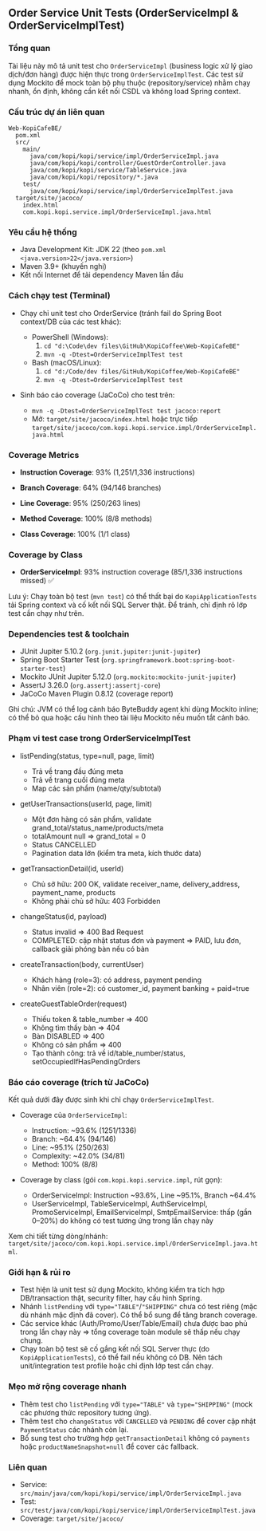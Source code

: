 ## Order Service Unit Tests (OrderServiceImpl & OrderServiceImplTest)

### Tổng quan
Tài liệu này mô tả unit test cho `OrderServiceImpl` (business logic xử lý giao dịch/đơn hàng) được hiện thực trong `OrderServiceImplTest`. Các test sử dụng Mockito để mock toàn bộ phụ thuộc (repository/service) nhằm chạy nhanh, ổn định, không cần kết nối CSDL và không load Spring context.

### Cấu trúc dự án liên quan

```
Web-KopiCafeBE/
  pom.xml
  src/
    main/
      java/com/kopi/kopi/service/impl/OrderServiceImpl.java
      java/com/kopi/kopi/controller/GuestOrderController.java
      java/com/kopi/kopi/service/TableService.java
      java/com/kopi/kopi/repository/*.java
    test/
      java/com/kopi/kopi/service/impl/OrderServiceImplTest.java
  target/site/jacoco/
    index.html
    com.kopi.kopi.service.impl/OrderServiceImpl.java.html
```

### Yêu cầu hệ thống
- Java Development Kit: JDK 22 (theo `pom.xml` `<java.version>22</java.version>`)
- Maven 3.9+ (khuyến nghị)
- Kết nối Internet để tải dependency Maven lần đầu

### Cách chạy test (Terminal)
- Chạy chỉ unit test cho OrderService (tránh fail do Spring Boot context/DB của các test khác):
  - PowerShell (Windows):
    1) `cd "d:\Code\dev files\GitHub\KopiCoffee\Web-KopiCafeBE"`
    2) `mvn -q -Dtest=OrderServiceImplTest test`
  - Bash (macOS/Linux):
    1) `cd "d:/Code/dev files/GitHub/KopiCoffee/Web-KopiCafeBE"`
    2) `mvn -q -Dtest=OrderServiceImplTest test`

- Sinh báo cáo coverage (JaCoCo) cho test trên:
  - `mvn -q -Dtest=OrderServiceImplTest test jacoco:report`
  - Mở: `target/site/jacoco/index.html` hoặc trực tiếp `target/site/jacoco/com.kopi.kopi.service.impl/OrderServiceImpl.java.html`

### Coverage Metrics

- **Instruction Coverage**: 93% (1,251/1,336 instructions)

- **Branch Coverage**: 64% (94/146 branches)

- **Line Coverage**: 95% (250/263 lines)

- **Method Coverage**: 100% (8/8 methods)

- **Class Coverage**: 100% (1/1 class)

### Coverage by Class

- **OrderServiceImpl**: 93% instruction coverage (85/1,336 instructions missed) ✅

Lưu ý: Chạy toàn bộ test (`mvn test`) có thể thất bại do `KopiApplicationTests` tải Spring context và cố kết nối SQL Server thật. Để tránh, chỉ định rõ lớp test cần chạy như trên.

### Dependencies test & toolchain
- JUnit Jupiter 5.10.2 (`org.junit.jupiter:junit-jupiter`)
- Spring Boot Starter Test (`org.springframework.boot:spring-boot-starter-test`)
- Mockito JUnit Jupiter 5.12.0 (`org.mockito:mockito-junit-jupiter`)
- AssertJ 3.26.0 (`org.assertj:assertj-core`)
- JaCoCo Maven Plugin 0.8.12 (coverage report)

Ghi chú: JVM có thể log cảnh báo ByteBuddy agent khi dùng Mockito inline; có thể bỏ qua hoặc cấu hình theo tài liệu Mockito nếu muốn tắt cảnh báo.

### Phạm vi test case trong OrderServiceImplTest
- listPending(status, type=null, page, limit)
  - Trả về trang đầu đúng meta
  - Trả về trang cuối đúng meta
  - Map các sản phẩm (name/qty/subtotal)

- getUserTransactions(userId, page, limit)
  - Một đơn hàng có sản phẩm, validate grand_total/status_name/products/meta
  - totalAmount null => grand_total = 0
  - Status CANCELLED
  - Pagination data lớn (kiểm tra meta, kích thước data)

- getTransactionDetail(id, userId)
  - Chủ sở hữu: 200 OK, validate receiver_name, delivery_address, payment_name, products
  - Không phải chủ sở hữu: 403 Forbidden

- changeStatus(id, payload)
  - Status invalid => 400 Bad Request
  - COMPLETED: cập nhật status đơn và payment => PAID, lưu đơn, callback giải phóng bàn nếu có bàn

- createTransaction(body, currentUser)
  - Khách hàng (role=3): có address, payment pending
  - Nhân viên (role=2): có customer_id, payment banking + paid=true

- createGuestTableOrder(request)
  - Thiếu token & table_number => 400
  - Không tìm thấy bàn => 404
  - Bàn DISABLED => 400
  - Không có sản phẩm => 400
  - Tạo thành công: trả về id/table_number/status, setOccupiedIfHasPendingOrders

### Báo cáo coverage (trích từ JaCoCo)

Kết quả dưới đây được sinh khi chỉ chạy `OrderServiceImplTest`.

- Coverage của `OrderServiceImpl`:
  - Instruction: ~93.6% (1251/1336)
  - Branch: ~64.4% (94/146)
  - Line: ~95.1% (250/263)
  - Complexity: ~42.0% (34/81)
  - Method: 100% (8/8)

- Coverage by class (gói `com.kopi.kopi.service.impl`, rút gọn):
  - OrderServiceImpl: Instruction ~93.6%, Line ~95.1%, Branch ~64.4%
  - UserServiceImpl, TableServiceImpl, AuthServiceImpl, PromoServiceImpl, EmailServiceImpl, SmtpEmailService: thấp (gần 0–20%) do không có test tương ứng trong lần chạy này

Xem chi tiết từng dòng/nhánh: `target/site/jacoco/com.kopi.kopi.service.impl/OrderServiceImpl.java.html`.

### Giới hạn & rủi ro
- Test hiện là unit test sử dụng Mockito, không kiểm tra tích hợp DB/transaction thật, security filter, hay cấu hình Spring.
- Nhánh `listPending` với `type="TABLE"`/`"SHIPPING"` chưa có test riêng (mặc dù nhánh mặc định đã cover). Có thể bổ sung để tăng branch coverage.
- Các service khác (Auth/Promo/User/Table/Email) chưa được bao phủ trong lần chạy này => tổng coverage toàn module sẽ thấp nếu chạy chung.
- Chạy toàn bộ test sẽ cố gắng kết nối SQL Server thực (do `KopiApplicationTests`), có thể fail nếu không có DB. Nên tách unit/integration test profile hoặc chỉ định lớp test cần chạy.

### Mẹo mở rộng coverage nhanh
- Thêm test cho `listPending` với `type="TABLE"` và `type="SHIPPING"` (mock các phương thức repository tương ứng).
- Thêm test cho `changeStatus` với `CANCELLED` và `PENDING` để cover cập nhật `PaymentStatus` các nhánh còn lại.
- Bổ sung test cho trường hợp `getTransactionDetail` không có `payments` hoặc `productNameSnapshot=null` để cover các fallback.

### Liên quan
- Service: `src/main/java/com/kopi/kopi/service/impl/OrderServiceImpl.java`
- Test: `src/test/java/com/kopi/kopi/service/impl/OrderServiceImplTest.java`
- Coverage: `target/site/jacoco/`


